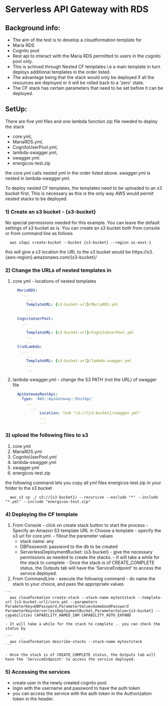 # Serverless API Gateway with RDS

## Background info: 

- The aim of the test is to develop a cloudformation template for 
- Maria RDS
- Cognito pool
- Rest api to interact with the Maria RDS permitted to users in the cognito pool only.
- This is achived through Nested CF templates i.e a main template in turn deploys additional templates in the order listed. 
- The advantage being that the stack would only be deployed if all the resources are deployed or it will be rolled back to a 'zero' state. 
- The CF stack has certain parameters that need to be set before it can be deployed.

## SetUp:

There are five yml files and one lambda function zip file needed to deploy the stack 
- core.yml,
- MariaRDS.yml, 
- CognitoUserPool.yml, 
- lambda-swagger.yml,
- swagger.yml.
- energicos-test.zip

the core.yml calls nested yml in the order listed above. swagger.yml is nested in lambda-swagger.yml.

To deploy nested CF templates, the templates need to be uploaded to an s3 bucket first. This is necessary as this is the only way AWS would permit nested stacks to be deployed. 


### 1) Create an s3 bucket - {s3-bucket}
  No special permissions needed for this example.
  You can leave the default settings of s3 bucket as is.
  You can create an s3 bucket both from console or from command line as follows
  ```
    aws s3api create-bucket --bucket {s3-bucket} --region us-east-1
  ```
  this will give a s3 location 
  the URL to the s3 bucket would be https://s3.{aws-region}.amazonaws.com/{s3-bucket}/

### 2) Change the URLs of nested templates in 
  1) core.yml - locations of nested templates

      ```yaml
        MariaRDS:
          ...
            ...
            TemplateURL: {s3-bucket-url}/MariaRDS.yml
            ...
            ...
        CognitoUserPool:
          ...
            ...
            TemplateURL: {s3-bucket-url}/CognitoUserPool.yml
            ...
            ...
        CrudLambda:
          ...
            ...
            TemplateURL: {s3-bucket-url}/lambda-swagger.yml
            ...
            ...
      ```

  2) lambda-swagger.yml - change the S3 PATH (not the URL) of swagger file  
      ```yaml
        ApiGatewayRestApi:
          Type: 'AWS::ApiGateway::RestApi'
            ...
              ...
                  Location: !Sub "s3://{s3-bucket}/swagger.yml" 
                  ...
                  ...
      ```
### 3) upload the following files to s3
  1) core.yml
  2) MariaRDS.yml
  3) CognitoUserPool.yml
  4) lambda-swagger.yml
  5) swagger.yml
  6) energicos-test.zip

  the following command lets you copy all yml files energicos-test.zip in your folder to the s3 bucket
  ```
    aws s3 cp ./ s3://{s3-bucket}/ --recursive --exclude "*" --include "*.yml" --include "energicos-test.zip"
  ```



### 4) Deploying the CF template 
  1) From Console 
    - click on create stack button to start the process
    - Specify an Amazon S3 template URL in Choose a template - specify the s3 url for core.yml.
    - fillout the parameter values 
      - stack name: any
      - DBPassword: password to the db to be created
      - ServerlessDeploymentBucket: {s3-bucket}
    - give the necessary permissions as needed to create the stacks.
    - It will take a while for the stack to complete 
    - Once the stack is of CREATE_COMPLETE status, the Outputs tab will have the 'ServiceEndpoint' to access the service deployed. 
  2) From CommandLine
    - execute the following command - do name the stack to your choice, and pass the appropriate values 

    ```
      aws cloudformation create-stack --stack-name myteststack --template-url {s3-bucket-url}/core.yml --parameters ParameterKey=DBPassword,ParameterValue=SomeGoodPassword ParameterKey=ServerlessDeploymentBucket,ParameterValue={s3-bucket} --capabilities CAPABILITY_NAMED_IAM CAPABILITY_AUTO_EXPAND
    ```
    - It will take a while for the stack to complete .. you can check the status by

    ```
      aws cloudformation describe-stacks --stack-name myteststack
    ```
    
    - Once the stack is of CREATE_COMPLETE status, the Outputs tab will have the 'ServiceEndpoint' to access the service deployed. 

### 5) Accessing the services
- create user in the newly created cognito pool. 
- login with the username and password to have the auth token
- you can access the service with the auth token in the Authorization token in the header.


